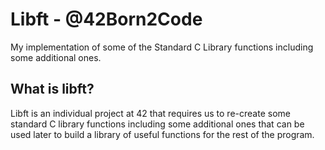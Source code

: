 # Libft - @42Born2Code
My implementation of some of the Standard C Library functions including some additional ones.

## What is libft?
Libft is an individual project at 42 that requires us to re-create some standard C library functions including some additional ones that can be used later to build a library of useful functions for the rest of the program.
